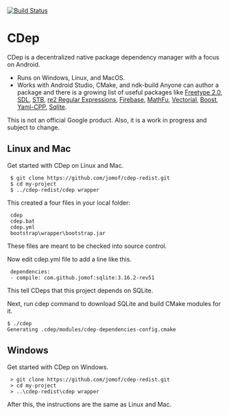 [![Build Status](https://travis-ci.org/jomof/cdep.svg?branch=master)](https://travis-ci.org/jomof/cdep)

# CDep
CDep is a decentralized native package dependency manager with a focus on Android. 
- Runs on Windows, Linux, and MacOS. 
- Works with Android Studio, CMake, and ndk-build
Anyone can author a package and there is a growing list of useful packages like [Freetype 2.0](https://github.com/jomof/freetype), [SDL](https://github.com/jomof/sdl), [STB](https://github.com/jomof/stb), [re2 Regular Expressions](https://github.com/jomof/re2), [Firebase](https://github.com/jomof/firebase), [MathFu](https://github.com/jomof/mathfu), [Vectorial](https://github.com/jomof/vectorial), [Boost](https://github.com/jomof/boost), [Yaml-CPP](https://github.com/jomof/yaml-cpp), [Sqlite](https://github.com/jomof/sqlite).
   
This is not an official Google product. Also, it is a work in progress and subject to change.
   
## Linux and Mac
Get started with CDep on Linux and Mac.
 
     $ git clone https://github.com/jomof/cdep-redist.git  
     $ cd my-project
     $ ../cdep-redist/cdep wrapper

This created a four files in your local folder:

     cdep   
     cdep.bat
     cdep.yml
     bootstrap\wrapper\bootstrap.jar

These files are meant to be checked into source control.  
  
Now edit cdep.yml file to add a line like this.

     dependencies:
     - compile: com.github.jomof:sqlite:3.16.2-rev51
     
This tell CDeps that this project depends on SQLite.

Next, run cdep command to download SQLite and build CMake modules for it.

    $ ./cdep
    Generating .cdep/modules/cdep-dependencies-config.cmake

## Windows
Get started with CDep on Windows.

     > git clone https://github.com/jomof/cdep-redist.git  
     > cd my-project
     > ..\cdep-redist\cdep wrapper
     
After this, the instructions are the same as Linux and Mac.

